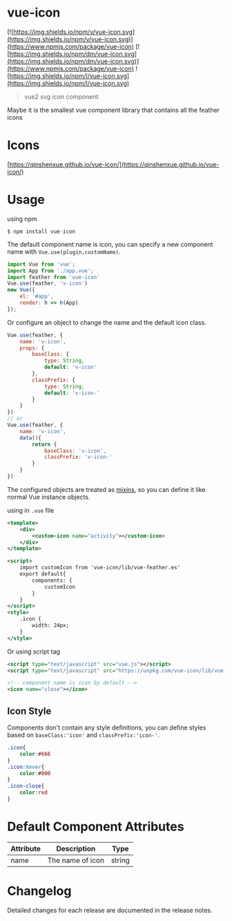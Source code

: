 # vue-icon
[![https://img.shields.io/npm/v/vue-icon.svg](https://img.shields.io/npm/v/vue-icon.svg)](https://www.npmjs.com/package/vue-icon)
[![https://img.shields.io/npm/dm/vue-icon.svg](https://img.shields.io/npm/dm/vue-icon.svg)](https://www.npmjs.com/package/vue-icon)
![https://img.shields.io/npm/l/vue-icon.svg](https://img.shields.io/npm/l/vue-icon.svg)

> vue2 svg icon component

Maybe it is the smallest vue component library that contains all the feather icons

# Icons
[https://qinshenxue.github.io/vue-icon/](https://qinshenxue.github.io/vue-icon/)

# Usage
using npm
``` shell
$ npm install vue-icon
```
The default component name is icon, you can specify a new component name with `Vue.use(plugin,customName)`.
```js
import Vue from 'vue';
import App from './app.vue';
import feather from 'vue-icon'
Vue.use(feather, 'v-icon')
new Vue({
    el: '#app',
    render: h => h(App)
});
```
Or configure an object to change the name and the default icon class.
```js
Vue.use(feather, {
    name: 'v-icon',
    props: {
        baseClass: {
            type: String,
            default: 'v-icon'
        },
        classPrefix: {
            type: String,
            default: 'v-icon-'
        }
    }
})
// or
Vue.use(feather, {
    name: 'v-icon',
    data(){
        return {
            baseClass: 'v-icon',
            classPrefix: 'v-icon-'
        }
    }
})
```
The configured objects are treated as [mixins](https://vuejs.org/v2/api/index.html#mixins), so you can define it like normal Vue instance objects.

using in `.vue` file
``` xml
<template>
    <div>
        <custom-icon name="activity"></custom-icon>
    </div>
</template>

<script>
    import customIcon from 'vue-icon/lib/vue-feather.es'
    export default{
        components: {
            customIcon
        }
    }
</script>
<style>
    .icon {
        width: 24px;
    }
</style>
```

Or using script tag
``` xml
<script type="text/javascript" src="vue.js"></script>
<script type="text/javascript" src="https://unpkg.com/vue-icon/lib/vue-feather.min.js"></script>

<!-- component name is icon by default -->
<icon name="close"></icon>
```

## Icon Style
Components don't contain any style definitions, you can define styles based on `baseClass:'icon'` and `classPrefix:'icon-'`.
``` css
.icon{
    color:#666
}
.icon:hover{
    color:#000
}
.icon-close{
	color:red
}
```

# Default Component Attributes

| Attribute      | Description  | Type           |
| ------------- | ------------- |:-------------:|
| name      | The name of icon | string |

# Changelog
Detailed changes for each release are documented in the release notes.
